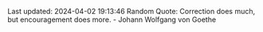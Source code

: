 Last updated: 2024-04-02 19:13:46
Random Quote: Correction does much, but encouragement does more. - Johann Wolfgang von Goethe